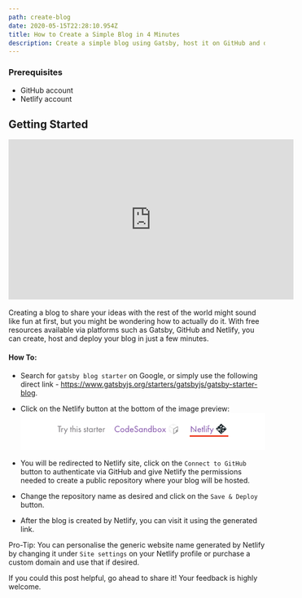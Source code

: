 ```yaml
---
path: create-blog
date: 2020-05-15T22:28:10.954Z
title: How to Create a Simple Blog in 4 Minutes
description: Create a simple blog using Gatsby, host it on GitHub and deploy to Netlify! You can customise the domain name as desired.
---
```


### Prerequisites
- GitHub account
- Netlify account

## Getting Started

<iframe width="560" height="315" src="https://www.youtube-nocookie.com/embed/dEga2O1JUQo" frameborder="0" allow="accelerometer; autoplay; encrypted-media; gyroscope; picture-in-picture" allowfullscreen></iframe>

Creating a blog to share your ideas with the rest of the world might sound like fun at first, but you might be wondering how to actually do it. With free resources available via platforms such as Gatsby, GitHub and Netlify, you can create, host and deploy your blog in just a few minutes.

#### How To:
* Search for `gatsby blog starter` on Google, or simply use the following direct link - https://www.gatsbyjs.org/starters/gatsbyjs/gatsby-starter-blog.
* Click on the Netlify button at the bottom of the image preview:
![Netlify button](./netlify.png "Netlify button")

* You will be redirected to Netlify site, click on the `Connect to GitHub` button to authenticate via GitHub and give Netlify the permissions needed to create a public repository where your blog will be hosted.
* Change the repository name as desired and click on the `Save & Deploy` button.
* After the blog is created by Netlify, you can visit it using the generated link.

Pro-Tip: You can personalise the generic website name generated by Netlify by changing it under `Site settings` on your Netlify profile or purchase a custom domain and use that if desired.

If you could this post helpful, go ahead to share it! Your feedback is highly welcome.
